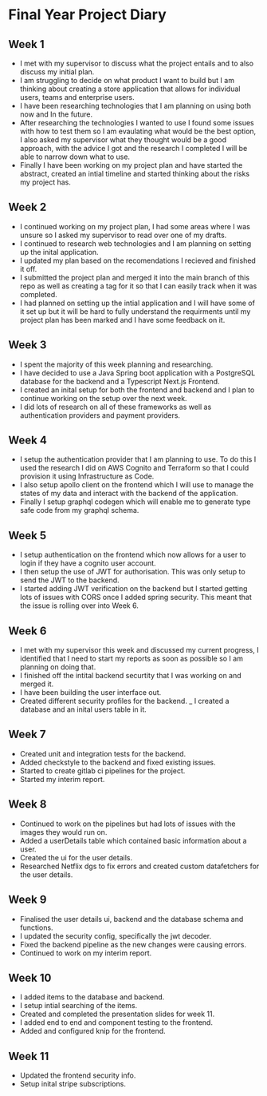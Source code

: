 
# Final Year Project Diary


## Week 1

- I met with my supervisor to discuss what the project entails and to also discuss my initial plan. 
- I am struggling to decide on what product I want to build but I am thinking about creating a store application that allows for individual users, teams and enterprise users.
- I have been researching technologies that I am planning on using both now and In the future.
- After researching the technologies I wanted to use I found some issues with how to test them so I am evaulating what would be the best option, I also asked my supervisor what they thought would be a good approach, with the advice I got and the research I completed I will be able to narrow down what to use.
- Finally I have been working on my project plan and have started the abstract, created an intial timeline and started thinking about the risks my project has.

## Week 2

- I continued working on my project plan, I had some areas where I was unsure so I asked my supervisor to read over one of my drafts. 
- I continued to research web technologies and I am planning on setting up the inital application.
- I updated my plan based on the recomendations I recieved and finished it off. 
- I submitted the project plan and merged it into the main branch of this repo as well as creating a tag for it so that I can easily track when it was completed. 
- I had planned on setting up the intial application and I will have some of it set up but it will be hard to fully understand the requirments until my project plan has been marked and I have some feedback on it.

## Week 3

- I spent the majority of this week planning and researching.
- I have decided to use a Java Spring boot application with a PostgreSQL database for the backend and a Typescript Next.js Frontend.
- I created an inital setup for both the frontend and backend and I plan to continue working on the setup over the next week.
- I did lots of research on all of these frameworks as well as authentication providers and payment providers. 

## Week 4 

- I setup the authentication provider that I am planning to use. To do this I used the research I did on AWS Cognito and Terraform so that I could provision it using Infrastructure as Code. 
- I also setup apollo client on the frontend which I will use to manage the states of my data and interact with the backend of the application. 
- Finally I setup graphql codegen which will enable me to generate type safe code from my graphql schema. 


## Week 5 

- I setup authentication on the frontend which now allows for a user to login if they have a cognito user account. 
- I then setup the use of JWT for authorisation. This was only setup to send the JWT to the backend. 
- I started adding JWT verification on the backend but I started getting lots of issues with CORS once I added spring security. This meant that the issue is rolling over into Week 6.

## Week 6 

- I met with my supervisor this week and discussed my current progress, I identified that I need to start my reports as soon as possible so I am planning on doing that. 
- I finished off the intital backend securtity that I was working on and merged it.
- I have been building the user interface out.
- Created different security profiles for the backend.
_ I created a database and an inital users table in it.

## Week 7

- Created unit and integration tests for the backend.
- Added checkstyle to the backend and fixed existing issues.
- Started to create gitlab ci pipelines for the project.
- Started my interim report.

## Week 8

- Continued to work on the pipelines but had lots of issues with the images they would run on.
- Added a userDetails table which contained basic information about a user.
- Created the ui for the user details.
- Researched Netflix dgs to fix errors and created custom datafetchers for the user details.


## Week 9

- Finalised the user details ui, backend and the database schema and functions.
- I updated the security config, specifically the jwt decoder.
- Fixed the backend pipeline as the new changes were causing errors.
- Continued to work on my interim report.

## Week 10

- I added items to the database and backend.
- I setup intial searching of the items.
- Created and completed the presentation slides for week 11.
- I added end to end and component testing to the frontend.
- Added and configured knip for the frontend.

## Week 11

- Updated the frontend security info.
- Setup inital stripe subscriptions.
